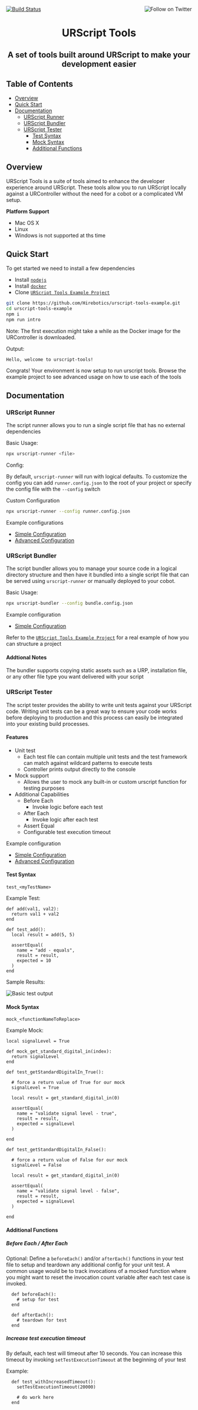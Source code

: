 <p>
  <a href="#"><img src="https://codebuild.us-east-1.amazonaws.com/badges?uuid=eyJlbmNyeXB0ZWREYXRhIjoiSlZ5bzhIMHdzQzJLK0I0SXF5ZG8xYmRNbW5YT1RtQ3gyZmxDaXlRdXdpb21NaTJzOGoxN2pJaFkrNkJCS1R1U0d3MFVBVHptZjJDa3ppT1BBUzVodHlFPSIsIml2UGFyYW1ldGVyU3BlYyI6IncrYjM5dFNHWDJNMHYzSlEiLCJtYXRlcmlhbFNldFNlcmlhbCI6MX0%3D&branch=master" alt="Build Status"></a>
  <a href="https://twitter.com/intent/follow?screen_name=Hirebotics"><img align="right" src="https://img.shields.io/twitter/follow/hirebotics.svg?style=social&label=Follow%20@Hirebotics" alt="Follow on Twitter"></a>
</p>

<h1 align="center">URScript Tools</h1>
<h2 align="center">A set of tools built around URScript to make your development easier</h2>

## Table of Contents

- [Overview](#overview)
- [Quick Start](#quick-start)
- [Documentation](#documentation)
  - [URScript Runner](#URScript-Runner)
  - [URScript Bundler](#URScript-Bundler)
  - [URScript Tester](#URScript-Tester)
    - [Test Syntax](#Test-Syntax)
    - [Mock Syntax](#Mock-Syntax)
    - [Additional Functions](#Additional-Functions)

## Overview

URScript Tools is a suite of tools aimed to enhance the developer experience around URScript. These tools allow you to run URScript locally against a URController without the need for a cobot or a complicated VM setup.

**Platform Support**

- Mac OS X
- Linux
- Windows is not supported at ths time

## Quick Start

To get started we need to install a few dependencies

- Install [`nodejs`](https://nodejs.org/en/download/)
- Install [`docker`](https://www.docker.com/products/docker-desktop)
- Clone [`URScript Tools Example Project`](https://github.com/Hirebotics/urscript-tools-example.git)

```bash
git clone https://github.com/Hirebotics/urscript-tools-example.git
cd urscript-tools-example
npm i
npm run intro
```

Note: The first execution might take a while as the Docker image for the URController is downloaded.

Output:

```bash
Hello, welcome to urscript-tools!
```

Congrats! Your environment is now setup to run urscript tools. Browse the example project to see advanced usage
on how to use each of the tools

## Documentation

### URScript Runner

The script runner allows you to run a single script file that has no external dependencies

Basic Usage:

```bash
npx urscript-runner <file>
```

Config:

By default, `urscript-runner` will run with logical defaults. To customize the config you can add `runner.config.json` to the root of your project or specify the config file with the `--config` switch

Custom Configuration

```bash
npx urscript-runner --config runner.config.json
```

Example configurations

- [Simple Configuration](src/examples/runner.config.simple.json)
- [Advanced Configuration](src/examples/runner.config.full.json)

### URScript Bundler

The script bundler allows you to manage your source code in a logical directory structure and then have it bundled into a single script file that can be served using `urscript-runner` or manually deployed to your cobot.

Basic Usage:

```bash
npx urscript-bundler --config bundle.config.json
```

Example configuration

- [Simple Configuration](src/examples/bundle.config.simple.json)

Refer to the [`URScript Tools Example Project`](https://github.com/Hirebotics/urscript-tools-example.git) for a real example of how you can structure a project

#### Addtional Notes

The bundler supports copying static assets such as a URP, installation file, or any other file type you want delivered with your script

### URScript Tester

The script tester provides the ability to write unit tests against your URScript code. Writing unit tests can be a great way to ensure your code works before deploying to production and this process can easily be integrated into your existing build processes.

#### Features

- Unit test
  - Each test file can contain multiple unit tests and the test framework can match against wildcard patterns to execute tests
  - Controller prints output directly to the console
- Mock support
  - Allows the user to mock any built-in or custom urscript function for testing purposes
- Additional Capabilities
  - Before Each
    - Invoke logic before each test
  - After Each
    - Invoke logic after each test
  - Assert Equal
  - Configurable test execution timeout

Example configuration

- [Simple Configuration](src/examples/urtester.config.simple.json)
- [Advanced Configuration](src/examples/urtester.config.full.json)

#### Test Syntax

`test_<myTestName>`

Example Test:

```
def add(val1, val2):
  return val1 + val2
end

def test_add():
  local result = add(5, 5)

  assertEqual(
    name = "add - equals",
    result = result,
    expected = 10
  )
end
```

Sample Results:

<p><img src="docs/images/basic-test-output.png" alt="Basic test output" /></p>

#### Mock Syntax

`mock_<functionNameToReplace>`

Example Mock:

```
local signalLevel = True

def mock_get_standard_digital_in(index):
  return signalLevel
end

def test_getStandardDigitalIn_True():

  # force a return value of True for our mock
  signalLevel = True

  local result = get_standard_digital_in(0)

  assertEqual(
    name = "validate signal level - true",
    result = result,
    expected = signalLevel
  )

end

def test_getStandardDigitalIn_False():

  # force a return value of False for our mock
  signalLevel = False

  local result = get_standard_digital_in(0)

  assertEqual(
    name = "validate signal level - false",
    result = result,
    expected = signalLevel
  )

end
```

#### Additional Functions

##### Before Each / After Each

Optional: Define a `beforeEach()` and/or `afterEach()` functions in your test file to setup and teardown
any additional config for your unit test. A common usage would be to track invocations of a mocked function
where you might want to reset the invocation count variable after each test case is invoked.

```
  def beforeEach():
    # setup for test
  end

  def afterEach():
    # teardown for test
  end
```

##### Increase test execution timeout

By default, each test will timeout after 10 seconds. You can increase this timeout by invoking `setTestExecutionTimeout` at the beginning of your test

Example:

```
  def test_withIncreasedTimeout():
    setTestExecutionTimeout(20000)

    # do work here
  end
```
